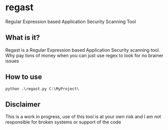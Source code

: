 # regast
Regular Expression based Application Security Scanning Tool

## What is it?
Regast is a Regular Expression based Application Security scanning tool.  Why pay tons of money when you can just use regex to look for no brainer issues

## How to use

```
python .\regast.py C:\MyProject\
```

## Disclaimer
This is a work in progress, use of this tool is at your own risk and I am not responsible for broken systems or support of the code
